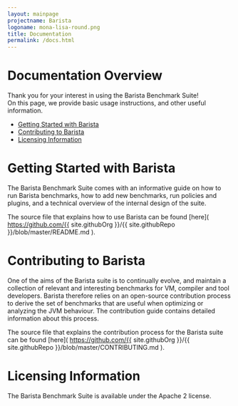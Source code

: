 ```yaml
---
layout: mainpage
projectname: Barista
logoname: mona-lisa-round.png
title: Documentation
permalink: /docs.html
---
```



# Documentation Overview

Thank you for your interest in using the Barista Benchmark Suite!
<br/>
On this page, we provide basic usage instructions, and other useful information.

- [Getting Started with Barista](#getting-started)
- [Contributing to Barista](#contribution-guide)
- [Licensing Information](#licensing)

# <a name="getting-started"></a> Getting Started with Barista

The Barista Benchmark Suite comes with an informative guide
on how to run Barista benchmarks, how to add new benchmarks, run policies and plugins,
and a technical overview of the internal design of the suite.

<div id="readme-holder">
</div>
<script>
loadRemoteContent(
  "readme-holder",
  "https://api.github.com/repos/{{ site.githubOrg }}/{{ site.githubRepo }}/contents/README.md",
  "{{ page.logoname }}",
  "markdown"
)
</script>

The source file that explains how to use Barista can be found
[here](
https://github.com/{{ site.githubOrg }}/{{ site.githubRepo }}/blob/master/README.md
).


# <a name="contribution-guide"></a> Contributing to Barista

One of the aims of the Barista suite is to continually evolve,
and maintain a collection of relevant and interesting benchmarks
for VM, compiler and tool developers.
Barista therefore relies on an open-source contribution process
to derive the set of benchmarks that are useful when optimizing or analyzing the JVM behaviour.
The contribution guide contains detailed information about this process.

<div id="contribution-holder">
</div>
<script>
loadRemoteContent(
  "contribution-holder",
  "https://api.github.com/repos/{{ site.githubOrg }}/{{ site.githubRepo }}/contents/CONTRIBUTING.md",
  "{{ page.logoname }}",
  "markdown"
)
</script>

The source file that explains the contribution process for the Barista suite can be found
[here](
https://github.com/{{ site.githubOrg }}/{{ site.githubRepo }}/blob/master/CONTRIBUTING.md
).


# <a name="licensing"></a> Licensing Information

The Barista Benchmark Suite is available under the Apache 2 license.
